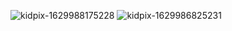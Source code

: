 ![kidpix-1629988175228](https://user-images.githubusercontent.com/89384393/130982202-7598e806-9c0a-43ba-be3e-9be500ca5036.png)
![kidpix-1629986825231](https://user-images.githubusercontent.com/89384393/130982500-9c5e04c5-c126-4a61-ae79-bf0b4ba6b9b3.png)

